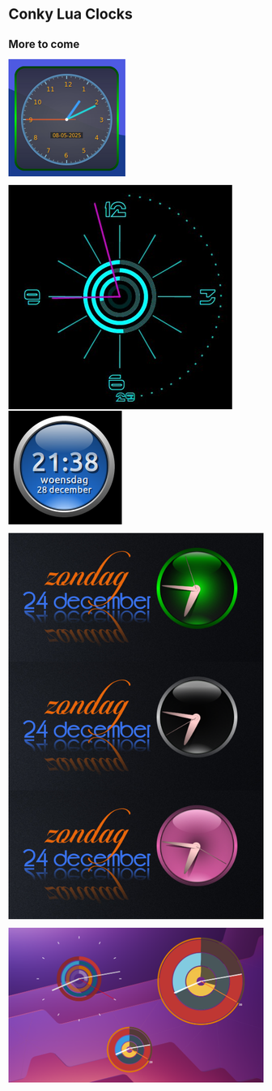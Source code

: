 # Conky Lua Clocks

## More to come

![Sample analog clock](analog-clock/preview.png)

![Sample Conky Clock1](Lua-Clockmod-1/preview.jpg) ![Sample Conky time](conky-time-lua/preview.png)

![Sample Conky Clock Widget](conky-clock-widget/preview.png)

![Sample Conky Clock2](Lua-Clockmod-2/preview.png)